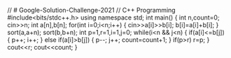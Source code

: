 // # Google-Solution-Challenge-2021
// C++ Programming
#include<bits/stdc++.h>
using namespace std;
int main()
{
	int n,count=0;
	cin>>n;
	int a[n],b[n];
	for(int i=0;i<n;i++)
	{
		cin>>a[i]>>b[i];
		b[i]=a[i]+b[i];
	}
	sort(a,a+n);
	sort(b,b+n);
	int p=1,r=1,i=1,j=0;
	while(i<n && j<n)
	{
		if(a[i]<=b[j])
		{
			p++;
			i++;
		}
		else if(a[i]>b[j])
		{
			p--;
			j++;
      count=count+1;
		}
		if(p>r)
			r=p;
	}
	cout<<r;
  cout<<count;
}
